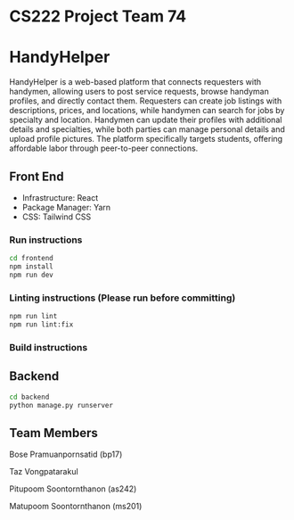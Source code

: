 # CS222 Project Team 74

# HandyHelper
HandyHelper is a web-based platform that connects requesters with handymen, allowing users to post service requests, browse handyman profiles, and directly contact them. Requesters can create job listings with descriptions, prices, and locations, while handymen can search for jobs by specialty and location. Handymen can update their profiles with additional details and specialties, while both parties can manage personal details and upload profile pictures. The platform specifically targets students, offering affordable labor through peer-to-peer connections.


## Front End
- Infrastructure: React
- Package Manager: Yarn
- CSS: Tailwind CSS

### Run instructions
```bash
cd frontend
npm install
npm run dev
```

### Linting instructions (Please run before committing)
```bash
npm run lint
npm run lint:fix
```

### Build instructions

## Backend
```bash
cd backend
python manage.py runserver
```


## Team Members
Bose Pramuanpornsatid (bp17)

Taz Vongpatarakul

Pitupoom Soontornthanon (as242)

Matupoom Soontornthanon (ms201)
